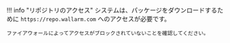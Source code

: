 !!! info "リポジトリのアクセス"
    システムは、パッケージをダウンロードするために `https://repo.wallarm.com` へのアクセスが必要です。

    ファイアウォールによってアクセスがブロックされていないことを確認してください。